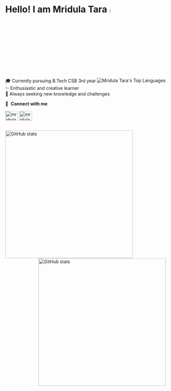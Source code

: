# Hello! I am Mridula Tara <img src="https://media.giphy.com/media/hvRJCLFzcasrR4ia7z/giphy.gif" width="5%">

<a href="https://github.com/mridulatara11/github-readme-stats"><img align="right"  alt="Mridula Tara's Top Languages" src="https://github-readme-stats.vercel.app/api/top-langs/?username=mridulatara11&langs_count=6&count_private=true&layout=compact&theme=react&border=5493F7&bg_color=0D1117" /></a>

🎓 Currently pursuing B.Tech CSB 3rd year  
✨ Enthusiastic and creative learner  
🌱 Always seeking new knowledge and challenges

🔗 &nbsp;**Connect with me**

<p align="left">
<a href="https://linkedin.com/in/mridulatara11" ><img align="center" src="https://raw.githubusercontent.com/rahuldkjain/github-profile-readme-generator/master/src/images/icons/Social/linked-in-alt.svg" alt="mridulatara11" height="30" width="40" /></a>
<a href="https://instagram.com/mridula_1110_tara"><img align="center" src="https://raw.githubusercontent.com/rahuldkjain/github-profile-readme-generator/master/src/images/icons/Social/instagram.svg" alt="mridula_1110_tara" height="30" width="40" /></a>
<p/>
<br/>
<img align='left' src="https://github-readme-streak-stats.herokuapp.com?user=mridulatara11&theme=react&date_format=M%20j%5B%2C%20Y%5D&background=0D1116&fire=2945AE&border=5493F7&ring=5493F7&currStreakLabel=5493F7" width=400px alt="GitHub stats"/>

<img align="right" src="https://github-readme-stats.vercel.app/api?username=mridulatara11&theme=react&date_format=M%20j%5B%2C%20Y%5D&background=0D1117&fire=2945AE&border=5493F7&ring=5493F7&currStreakLabel=5493F7" width=400px alt="GitHub stats"/>
